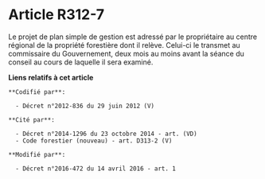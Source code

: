 # Article R312-7

Le projet de plan simple de gestion est adressé par le propriétaire au centre régional de la propriété forestière dont il
relève. Celui-ci le transmet au commissaire du Gouvernement, deux mois au moins avant la séance du conseil   au cours de
laquelle il sera examiné.

**Liens relatifs à cet article**

	**Codifié par**:

	  - Décret n°2012-836 du 29 juin 2012 (V)

	**Cité par**:

	  - Décret n°2014-1296 du 23 octobre 2014 - art. (VD)
	  - Code forestier (nouveau) - art. D313-2 (V)

	**Modifié par**:

	  - Décret n°2016-472 du 14 avril 2016 - art. 1
